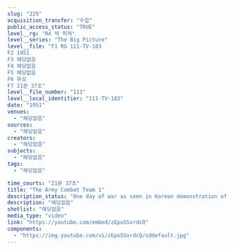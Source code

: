 ```yaml
---
slug: "225"
acquisition_transfer: "수집"
public_access_status: "TRUE"
level__rg: "R4 빅 픽쳐"
level__series: "The Big Picture"
level__file: "F1 RG 111-TV-183
F2 1951
F3 해당없음
F4 해당없음
F5 해당없음
F6 유성
F7 21분 37초"
level__file_number: "111"
level__local_identifier: "111-TV-183"
date: "1951"
venues: 
  - "해당없음"
sources: 
  - "해당없음"
creators: 
  - "해당없음"
subjects: 
  - "해당없음"
tags: 
  - "해당없음"

time_courts: "21분 37초"
title: "The Army Combat Team 1"
description_status: "One day of war as seen in Korean demonstration of massed firepower and infantrymen."
description: "해당없음"
shotlist: "해당없음"
media_type: "video"
link: "https://youtube.com/embed/zEpoSSxrdcQ"
components: 
  - "https://img.youtube.com/vi/zEpoSSxrdcQ/sddefault.jpg"
---
```

